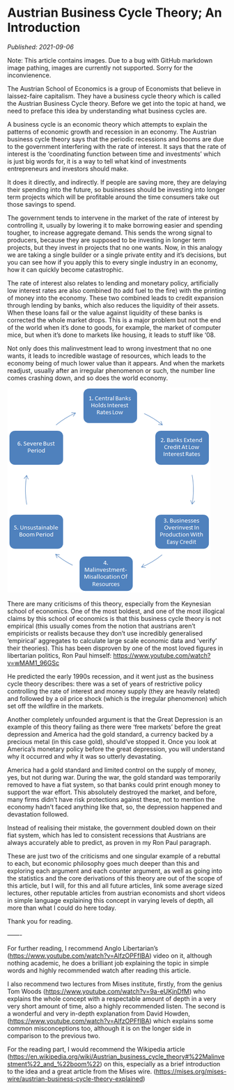 # Austrian Business Cycle Theory; An Introduction

*Published: 2021-09-06*

Note: This article contains images. Due to a bug with GitHub markdown image pathing, images are currently not supported. Sorry for the inconvienence.  

The Austrian School of Economics is a group of Economists that believe in laissez-faire capitalism. They have a business cycle theory which is called the Austrian Business Cycle theory. Before we get into the topic at hand, we need to preface this idea by understanding what business cycles are.

A business cycle is an economic theory which attempts to explain the patterns of economic growth and recession in an economy. The Austrian business cycle theory says that the periodic recessions and booms are due to the government interfering with the rate of interest. It says that the rate of interest is the ‘coordinating function between time and investments’ which is just big words for, it is a way to tell what kind of investments entrepreneurs and investors should make.

It does it directly, and indirectly. If people are saving more, they are delaying their spending into the future, so businesses should be investing into longer term projects which will be profitable around the time consumers take out those savings to spend. 

The government tends to intervene in the market of the rate of interest by controlling it, usually by lowering it to make borrowing easier and spending tougher, to increase aggregate demand. This sends the wrong signal to producers, because they are supposed to be investing in longer term projects, but they invest in projects that no one wants. Now, in this analogy we are taking a single builder or a single private entity and it’s decisions, but you can see how if you apply this to every single industry in an economy, how it can quickly become catastrophic. 

The rate of interest also relates to lending and monetary policy, artificially low interest rates are also combined (to add fuel to the fire) with the printing of money into the economy. These two combined leads to credit expansion through lending by banks, which also reduces the liquidity of their assets. When these loans fail or the value against liquidity of these banks is corrected the whole market drops. This is a major problem but not the end of the world when it’s done to goods, for example, the market of computer mice, but when it’s done to markets like housing, it leads to stuff like ‘08. 

Not only does this malinvestment lead to wrong investment that no one wants, it leads to incredible wastage of resources, which leads to the economy being of much lower value than it appears. And when the markets readjust, usually after an irregular phenomenon or such, the number line comes crashing down, and so does the world economy. 


![Austrian Business Cycle Theory Graph](Assets/austrian_business_cycle_theory_graph.png "Austrian Business Cycle Theory")

There are many criticisms of this theory, especially from the Keynesian school of economics. One of the most boldest, and one of the most illogical claims by this school of economics is that this business cycle theory is not empirical (this usually comes from the notion that austrians aren’t empiricists or realists because they don’t use incredibly generalised ‘empirical’ aggregates to calculate large scale economic data  and ‘verify’ their theories). This has been disproven by one of the most loved figures in libertarian politics, Ron Paul himself: https://www.youtube.com/watch?v=wMAM1_96GSc

He predicted the early 1990s recession, and it went just as the business cycle theory describes: there was a set of years of restrictive policy controlling the rate of interest and money supply (they are heavily related) and followed by a oil price shock (which is the irregular phenomenon) which set off the wildfire in the markets. 

Another completely unfounded argument is that the Great Depression is an example of this theory failing as there were ‘free markets’ before the great depression and America had the gold standard, a currency backed by a precious metal (in this case gold), should’ve stopped it. Once you look at America’s monetary policy before the great depression, you will understand why it occurred and why it was so utterly devastating.

America had a gold standard and limited control on the supply of money, yes, but not during war. During the war, the gold standard was temporarily removed to have a fiat system, so that banks could print enough money to support the war effort. This absolutely destroyed the market, and before, many firms didn’t have risk protections against these, not to mention the economy hadn’t faced anything like that, so, the depression happened and devastation followed.

Instead of realising their mistake, the government doubled down on their fiat system, which has led to consistent recessions that Austrians are always accurately able to predict, as proven in my Ron Paul paragraph.

These are just two of the criticisms and one singular example of a rebuttal to each, but economic philosophy goes much deeper than this and exploring each argument and each counter argument, as well as going into the statistics and the core derivations of this theory are out of the scope of this article, but I will, for this and all future articles, link some average sized lectures, other reputable articles from austrian economists and short videos in simple language explaining this concept in varying levels of depth, all more than what I could do here today.

Thank you for reading.

——-

For further reading, I recommend Anglo Libertarian’s (https://www.youtube.com/watch?v=AlfzOPFfIBA) video on it, although nothing academic, he does a brilliant job explaining the topic in simple words and highly recommended watch after reading this article.

I also recommend two lectures from Mises institute, firstly, from the genius Tom Woods (https://www.youtube.com/watch?v=9a-eUKjnDfM) who explains the whole concept with a respectable amount of depth in a very very short amount of time, also a highly recommended listen. The second is a wonderful and very in-depth explanation from David Howden, (https://www.youtube.com/watch?v=AlfzOPFfIBA) which explains some common misconceptions too, although it is on the longer side in comparison to the previous two.

For the reading part, I would recommend the Wikipedia article (https://en.wikipedia.org/wiki/Austrian_business_cycle_theory#%22Malinvestment%22_and_%22boom%22) on this, especially as a brief introduction to the idea and a great article from the Mises wire. (https://mises.org/mises-wire/austrian-business-cycle-theory-explained)
